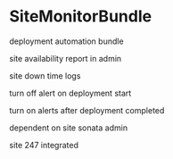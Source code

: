 # SiteMonitorBundle
deployment automation bundle

site availability report in admin

site down time logs

turn off alert on deployment start

turn on alerts after deployment completed

dependent on site sonata admin

site 247 integrated 
